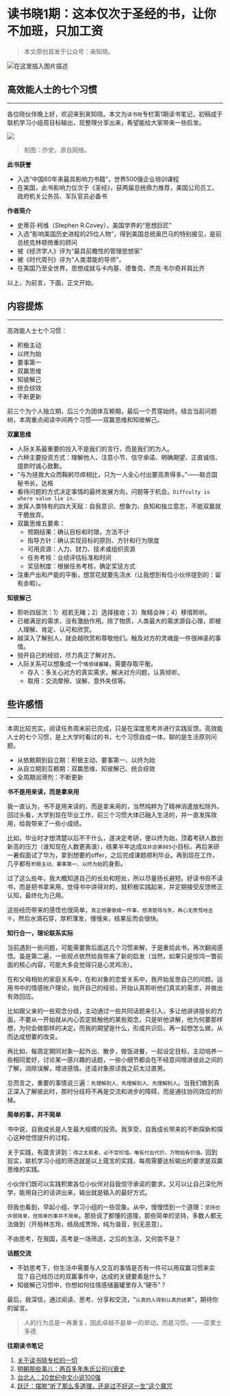 # 读书晓1期：这本仅次于圣经的书，让你不加班，只加工资

> 本文原创首发于公众号：来知晓。

![在这里插入图片描述](https://img-blog.csdnimg.cn/9e6d544d4c504a13adb235b7db00401b.png)

## 高效能人士的七个习惯

----

各位晓伙伴晚上好，欢迎来到来知晓。本文为`读书晓`专栏第1期读书笔记，初稿成于联机学习小组周目标输出，现整理分享出来，希望能给大家带来一些启发。

![](https://imgcdn.baogaoting.com/PDFImage/2021-01-10/fe8e9d22fad44d34b137d3e4d6697483.jpg)

> 制图：乔安，源自网络。

**此书获誉**

- 入选“中国60年来最具影响力书籍”，世界500强企业培训课程
- 在美国，此书影响力仅次于《圣经》，获两届总统鼎力推荐，美国公司员工、政府机关公务员、军队官员必备书

**作者简介**

- 史蒂芬·柯维（Stephen R.Covey），美国学界的“思想巨匠”
-  入选“影响美国历史进程的25位人物”，得到美国总统奥巴马的特别接见，是前总统克林顿倚重的顾问
- 被《经济学人》评为“最具前瞻性的管理思想家”
- 被《时代周刊》评为“人类潜能的导师”，
- 在美国乃至全世界，思想成就与卡内基、德鲁克、杰克·韦尔奇并肩比齐

以上，为前言，下面，正文开始。

## 内容提炼

---

高效能人士七个习惯：
- 积极主动
- 以终为始
- 要事第一 
- 双赢思维
- 知彼解己
- 统合综效
- 不断更新

前三个为个人独立期，后三个为团体互赖期，最后一个贯穿始终。结合当前问题树，本周重点阅读中间两个习惯——双赢思维和知彼解己。

**双赢思维**

- 人际关系最重要的投入不是我们的言行，而是我们的为人。
- 六种主要投资方式：理解他人、注意小节、信守承诺、明确期望、正直诚信、提款时诚心致歉。
- “与为拯救大众而鞠躬尽瘁相比，只为一人全心付出要高贵得多。”——联合国秘书长，达格
- 看待问题的方式决定事情的最终发展方向，问题等于机会。`Diffculty is where value lie in.`
- 发挥人类特有的四大天赋：自我意识、想象力、良知和独立意志，不能双赢就干脆放弃。
- 双赢思维五要素：
    - 预期结果：确认目标和时限，方法不计
    - 指导方针：确认实现目标的原则、方针和行为限度
    - 可用资源：人力、财力、技术或组织资源
    - 任务考核：业绩评估标准和时间
    - 奖惩制度：根据任务考核，确定奖惩方式
- 注重产出和产能的平衡，想赏花就要先浇水（让我想到有位小伙伴提到的：留有余暇）。

**知彼解己**

- 聆听四层次：1）视若无睹；2）选择接收；3）聚精会神；4）移情聆听。
- 已被满足的需求，没有激励作用。除了物质，人类最大的需求源自心理，即被人理解、肯定、认可和欣赏。
- 越深入了解别人，就会越欣赏和尊敬他们。触及对方的灵魂是一件很神圣的事情。
- 抛开自己的经验，尽力真正了解对方。
- 人际关系可以想象成一个`情感储蓄罐`，需要存取平衡。
    - 存入：多关心对方的真实需求，解决对方问题，认真倾听。
    - 取用：交流摩擦、误解、意外失信等。


## 些许感悟

---

本周比较充实，阅读任务周末前已完成，只是在深度思考并进行实践反馈。高效能人士的七个习惯，是上大学时看过的书，七个习惯自成一体，聊的是生活原则问题。

- 从依赖期到自立期：积极主动、要事第一、以终为始
- 从自立期到互赖期：双赢思维、知彼解己、统合综效
- 全周期润滑剂：不断更新

**书不是用来读，而是拿来用**

我一直认为，书不是用来读的，而是拿来用的，当然纯粹为了精神消遣放松除外。回过头看，大学到现在毕业工作，前三个习惯大体已融入生活的，并一直发挥效用，给我带来了一些小成绩。

比如，毕业时才想清楚以后不干什么，遂决定考研，便以终为始，顶着考研人数创新高的压力（谁知现在人数更离谱），结果半年达成`双非逆袭985`小目标。再后来研一暑假面试了华为，拿到想要的offer，之后完成课题顺利毕业。再到现在工作，几乎都有`积极主动、要事第一、以终为始`的身影。

过了这么些年，我大概知道自己的长处和短处，所以尽量扬长避短。好读书但不读书，而是把书拿来用，觉得书中讲得对的，就积极实践起来，并定期接受反馈修正认知，最终化为己用。

这些经历带来的感悟也很简单，`真正想要做成一件事，想清楚得与失，再心无旁骛地去干`，然后水滴石穿，厚积薄发，慢慢来，结果反而会很快。

**知行合一，理论联系实际**

当前遇到一些问题，可能需要靠后面这几个习惯来解，于是重拾此书，再次翻阅感悟。虽是第二遍，一些观点依然给我带来了新的启发（当然，如果只是惊鸿一瞥前面的核心内容，可能大多会觉得只是心灵鸡汤）。

在和父母相处的家庭关系中，在和对象的恋爱关系中，我开始反思自己的问题。运用书中的情感账户理论，抛开自己的经验，开始认真聆听他们真实的需求，并做出有效回应。

比如跟父亲的一些观念分歧，主动通过一些共同话题来引入，多让他讲讲擅长的方面，不要从一开始就从内心否定抵触他的某些观念，只是听他讲解，他为何要那样想，为何会做那样的决定。而我的期望是什么，形成共识后，再一起想怎么做，从而达成想要的改变。

再比如，每周定期同对象一起外出、散步，做饭进餐，一起设定目标，主动培养一些相同爱好，讨论某一感兴趣的话题，一些小细节都会在不经意间增进彼此之间的了解，消除误解，增进感情。还请对象原谅我之前太过直男。

总而言之，重要的事情说三遍：`先理解别人、先理解别人、先理解别人`。当我们做到真正深入了解彼此时，那时分歧将不再是交流和进步的障碍，而是通往协同效应的阶梯。

**简单的事，并不简单**

书中说，自我成长是人生最大规模的投资。我享受，自我成长带来的不断探新和探心这种觉悟提升的过程。

关于实践，有箴言讲到：`得之太易者，必不受珍惜。唯有付出代价，万物始有价值。`回到现实，联机学习小组的筛选就是以上箴言的实践，每周需要达标输出的要求是双赢思维的实践。

小伙伴们既可以实践积累各位小伙伴对自我信守承诺的要求，又可以让自己深化所学，能用自己的话讲出来，输出就是输入的最好方式。

但我也看到，早起小组、学习小组的一些现象。从中，慢慢悟到一个道理：`坚持也许很简单，但简单的事并不简单`。那些说了都懂的道理，那些简单的坚持，多数人都无法做到（开局林志玲，结局成贾玲，纯为谐音，别无恶意）。

不由思考，在我国，高考是一场筛选，之后的生活，又何尝不是？

**话题交流**

- 不妨思考下，你生活中需要与人交互的事情是否有一件可以用双赢习惯来实现？自己经历过的双赢事件中，达成的关键要素是什么？
- 知彼解己习惯中，你想如何往情感储蓄罐里存入“硬币”？

最后，我深信，通过阅读、思考、分享和交流，“`认真的人得到认真的结果`”，期待你的留言。

> 人的行为总是一再重复，因此卓越不是单一的举动，而是习惯。——亚里士多德

**往期读书笔记**

1. [关于读书晓专栏的一切](https://mp.weixin.qq.com/s/2xIT35zscSFiuNetSINvYg)
2. [明朝那些事儿：两百多年朱氏公司兴衰史](https://mp.weixin.qq.com/s/eDIuo7Z7khFIAWYe81lgbg)
3. [台北人：20世纪中文小说100强](https://mp.weixin.qq.com/s/frPsrSOXvdI_Pc_7Po0Shg)
4. [跃迁：摆脱“听了那么多道理，还是过不好这一生”这个魔咒](https://mp.weixin.qq.com/s/wO76oQNNrhcaGD55_F_Uog)
